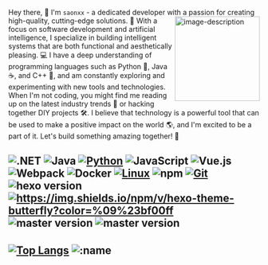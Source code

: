 Hey there, 👋 I'm `saonxx` - a dedicated developer with a passion for creating high-quality, <img src="https://saon.top/webp/IMG_26621.webp" alt="image-description" align="right" width="170px">cutting-edge solutions. 🚀 With a focus on software development and artificial intelligence, I specialize in building intelligent systems that are both functional and aesthetically pleasing. 💻 I have a deep understanding of programming languages such as Python 🐍, Java ☕️, and C++ 🔧, and am constantly exploring and experimenting with new tools and technologies. When I'm not coding, you might find me reading up on the latest industry trends 📖 or hacking together DIY projects 🛠️. I believe that technology is a powerful tool that can be used to make a positive impact on the world 🌎, and I'm excited to be a part of it. Let's build something amazing together! 🌱

![.NET](https://img.shields.io/badge/.NET-512BD4?style=flat-square&logo=C-Sharp&logoColor=ffffff)
![Java](https://img.shields.io/badge/-Java-007396?style=flat-square&logo=java&logoColor=ffffff)
[![Python](https://img.shields.io/badge/-Python-3776AB?style=flat-square&logo=python&logoColor=ffffff)](https://www.python.org/)
![JavaScript](https://img.shields.io/badge/JavaScript-F7DF1E?style=flat-square&logo=JavaScript&logoColor=ffffff)
![Vue.js](https://img.shields.io/badge/-Vue.js-4FC08D?style=flat-square&logo=Vue.js&logoColor=ffffff)
![Webpack](https://img.shields.io/badge/-Webpack-8DD6F9?style=flat-square&logo=webpack&logoColor=ffffff)
![Docker](https://img.shields.io/badge/Docker-2496ED?style=flat-square&logo=docker&logoColor=ffffff)
[![Linux](https://img.shields.io/badge/-Linux-333333?style=flat-square&logo=linux&logoColor=white)](https://www.linuxfoundation.org/)
![npm](https://img.shields.io/badge/-NPM-CB3837?style=flat-square&logo=npm&logoColor=white)
[![Git](https://img.shields.io/badge/-Git-f05032?style=flat-square&logo=git&logoColor=white)](https://git-scm.com/)
<img src="https://camo.githubusercontent.com/fc645fa948e87befe90fa5d523fbe4db101f858a5f1139ac40b75103e43b9f59/68747470733a2f2f696d672e736869656c64732e696f2f62616467652f6865786f2d352e332e302b2d3065383363" alt="hexo version" data-canonical-src="https://img.shields.io/badge/hexo-5.3.0+-0e83c" style="max-width: 100%;"><a target="_blank" rel="noopener noreferrer nofollow" href="https://camo.githubusercontent.com/53cd517a715f5c131d2d78adffcb196d9ddb11f1ae688e3cc6a480566e2ab9e3/68747470733a2f2f696d672e736869656c64732e696f2f6e706d2f762f6865786f2d7468656d652d627574746572666c793f636f6c6f723d253039253233626630306666"><img src="https://camo.githubusercontent.com/53cd517a715f5c131d2d78adffcb196d9ddb11f1ae688e3cc6a480566e2ab9e3/68747470733a2f2f696d672e736869656c64732e696f2f6e706d2f762f6865786f2d7468656d652d627574746572666c793f636f6c6f723d253039253233626630306666" alt="https://img.shields.io/npm/v/hexo-theme-butterfly?color=%09%23bf00ff" data-canonical-src="https://img.shields.io/npm/v/hexo-theme-butterfly?color=%09%23bf00ff" style="max-width: 100%;"></a> <img src="https://camo.githubusercontent.com/6560a125081e9201316b73278edc8da47826332ec094f2167f331db6a5bf2c5c/68747470733a2f2f696d672e736869656c64732e696f2f6769746875622f7061636b6167652d6a736f6e2f762f6a65727279633132372f6865786f2d7468656d652d627574746572666c792f6465763f6c6162656c3d646576" alt="master version" data-canonical-src="https://img.shields.io/github/package-json/v/jerryc127/hexo-theme-butterfly/dev?label=dev" style="max-width: 100%;"> <img src="https://camo.githubusercontent.com/d509893a31f8133dddd9a7fb3db3f00c36d8a1a5f6ac74d4072366902ce2bad5/68747470733a2f2f696d672e736869656c64732e696f2f6769746875622f7061636b6167652d6a736f6e2f762f6a65727279633132372f6865786f2d7468656d652d627574746572666c792f6d61737465723f636f6c6f723d253233316162316164266c6162656c3d6d6173746572" alt="master version" data-canonical-src="https://img.shields.io/github/package-json/v/jerryc127/hexo-theme-butterfly/master?color=%231ab1ad&amp;label=master" style="max-width: 100%;">
---

[![Top Langs](https://github-readme-stats.vercel.app/api/top-langs/?username=saonxx&layout=compact)](https://github.com/anuraghazra/github-readme-stats)
![:name](https://count.getloli.com/get/@:saonxx)
---
